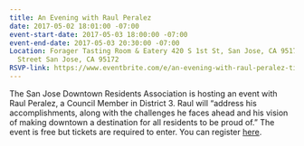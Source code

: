 ```yaml
---
title: An Evening with Raul Peralez
date: 2017-05-02 18:01:00 -07:00
event-start-date: 2017-05-03 18:00:00 -07:00
event-end-date: 2017-05-03 20:30:00 -07:00
Location: Forager Tasting Room & Eatery 420 S 1st St, San Jose, CA 95172 South 1st
  Street San Jose, CA 95172
RSVP-link: https://www.eventbrite.com/e/an-evening-with-raul-peralez-tickets-33689380845
---
```


The San Jose Downtown Residents Association is hosting an event with Raul Peralez, a Council Member in District 3. Raul will “address his accomplishments, along with the challenges he faces ahead and his vision of making downtown a destination for all residents to be proud of.” The event is free but tickets are required to enter. You can register [here](https://www.eventbrite.com/e/an-evening-with-raul-peralez-tickets-33689380845).